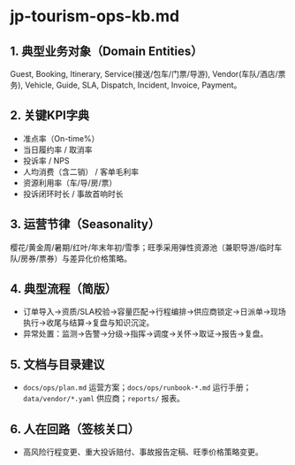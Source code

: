 # jp-tourism-ops-kb.md

## 1. 典型业务对象（Domain Entities）

Guest, Booking, Itinerary, Service(接送/包车/门票/导游), Vendor(车队/酒店/票务), Vehicle, Guide, SLA, Dispatch, Incident, Invoice, Payment。

## 2. 关键KPI字典

- 准点率（On-time%）
- 当日履约率 / 取消率
- 投诉率 / NPS
- 人均消费（含二销） / 客单毛利率
- 资源利用率（车/导/房/票）
- 投诉闭环时长 / 事故首响时长

## 3. 运营节律（Seasonality）

樱花/黄金周/暑期/红叶/年末年初/雪季；旺季采用弹性资源池（兼职导游/临时车队/房券/票券）与差异化价格策略。

## 4. 典型流程（简版）

- 订单导入→资质/SLA校验→容量匹配→行程编排→供应商锁定→日派单→现场执行→收尾与结算→复盘与知识沉淀。
- 异常处置：监测→告警→分级→指挥→调度→关怀→取证→报告→复盘。

## 5. 文档与目录建议

- `docs/ops/plan.md` 运营方案；`docs/ops/runbook-*.md` 运行手册；`data/vendor/*.yaml` 供应商；`reports/` 报表。

## 6. 人在回路（签核关口）

- 高风险行程变更、重大投诉赔付、事故报告定稿、旺季价格策略变更。

